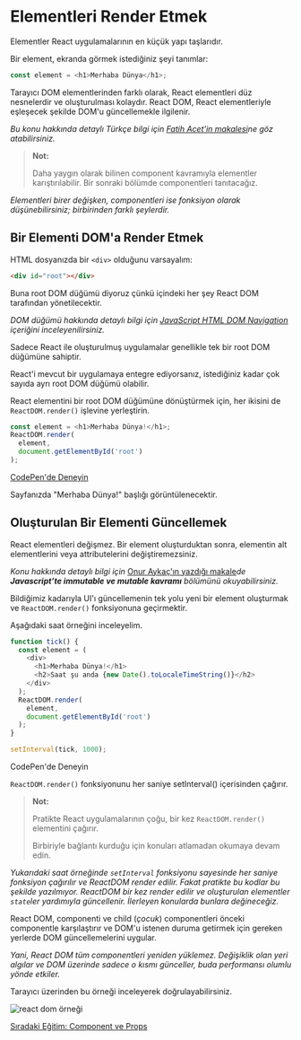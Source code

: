<h1>Elementleri Render Etmek</h1>

Elementler React uygulamalarının en küçük yapı taşlarıdır.

Bir element, ekranda görmek istediğiniz şeyi tanımlar:

```js
const element = <h1>Merhaba Dünya</h1>;
```
Tarayıcı DOM elementlerinden farklı olarak, React elementleri düz nesnelerdir ve oluşturulması kolaydır.
React DOM, React elementleriyle eşleşecek şekilde DOM'u güncellemekle ilgilenir.

<i>Bu konu hakkında detaylı Türkçe bilgi için <a href="https://fatihacet.com/react-ve-virtual-dom-mimarisi-uzerine">Fatih Acet'in makalesi</a>ne göz atabilirsiniz.</i>

>**Not:**
>
>Daha yaygın olarak bilinen component kavramıyla elementler karıştırılabilir.
>Bir sonraki bölümde componentleri tanıtacağız.

<i>Elementleri birer değişken, componentleri ise fonksiyon olarak düşünebilirsiniz; birbirinden farklı şeylerdir.</i>

<h2>Bir Elementi DOM'a Render Etmek</h2>

HTML dosyanızda bir `<div>` olduğunu varsayalım:

```html
<div id="root"></div>
```

Buna root DOM düğümü diyoruz çünkü içindeki her şey React DOM tarafından yönetilecektir.

<i>DOM düğümü hakkında detaylı bilgi için <a href="https://www.w3schools.com/js/js_htmldom_navigation.asp">JavaScript HTML DOM Navigation</a> içeriğini inceleyenilirsiniz.</i>

Sadece React ile oluşturulmuş uygulamalar genellikle tek bir root DOM düğümüne sahiptir.

React'i mevcut bir uygulamaya entegre ediyorsanız, istediğiniz kadar çok sayıda ayrı root DOM düğümü olabilir.

React elementini bir root DOM düğümüne dönüştürmek için, her ikisini de `ReactDOM.render()` işlevine yerleştirin.

```js
const element = <h1>Merhaba Dünya!</h1>;
ReactDOM.render(
  element,
  document.getElementById('root')
);
```

<a href="http://codepen.io/gaearon/pen/rrpgNB?editors=1010">CodePen'de Deneyin</a>

Sayfanızda "Merhaba Dünya!" başlığı görüntülenecektir.

<h2>Oluşturulan Bir Elementi Güncellemek</h2>

React elementleri değişmez. Bir element oluşturduktan sonra, elementin alt elementlerini veya attributelerini değiştiremezsiniz.

<i>Konu hakkında detaylı bilgi için </i><a href="https://medium.com/codefiction/i%CC%87pin-ucunu-ka%C3%A7%C4%B1rmamak-redux-8d822da0d19b">Onur Aykaç'ın yazdığı makale</a><i>de <b>Javascript’te immutable ve mutable kavramı</b> bölümünü okuyabilirsiniz.</i>

Bildiğimiz kadarıyla UI'ı güncellemenin tek yolu yeni bir element oluşturmak ve `ReactDOM.render()` fonksiyonuna geçirmektir.

Aşağıdaki saat örneğini inceleyelim.

```js
function tick() {
  const element = (
    <div>
      <h1>Merhaba Dünya!</h1>
      <h2>Saat şu anda {new Date().toLocaleTimeString()}</h2>
    </div>
  );
  ReactDOM.render(
    element,
    document.getElementById('root')
  );
}

setInterval(tick, 1000);
```

<a hrf="http://codepen.io/gaearon/pen/gwoJZk?editors=0010">CodePen'de Deneyin</a>

`ReactDOM.render()` fonksiyonunu her saniye setInterval() içerisinden çağırır.

>**Not:**
>
>Pratikte React uygulamalarının çoğu, bir kez `ReactDOM.render()` elementini çağırır.
>
>Birbiriyle bağlantı kurduğu için konuları atlamadan okumaya devam edin.

<i>Yukarıdaki saat örneğinde `setInterval` fonksiyonu sayesinde her saniye fonksiyon çağırılır ve ReactDOM render edilir.
Fakat pratikte bu kodlar bu şekilde yazılmıyor. ReactDOM bir kez render edilir ve oluşturulan elementler `state`ler yardımıyla güncellenir.
İlerleyen konularda bunlara değineceğiz.</i>

React DOM, componenti ve child (<i>çocuk</i>) componentleri önceki componentle karşılaştırır ve DOM'u istenen duruma getirmek için gereken yerlerde DOM güncellemelerini uygular.

<i>Yani, React DOM tüm componentleri yeniden yüklemez. Değişiklik olan yeri algılar ve DOM üzerinde sadece o kısmı günceller, buda performansı olumlu yönde etkiler.</i>

Tarayıcı üzerinden bu örneği inceleyerek doğrulayabilirsiniz.

<img src="https://reactjs.org/granular-dom-updates-c158617ed7cc0eac8f58330e49e48224.gif" alt="react dom örneği">

<a href="https://omergulcicek.github.io/reactjs/component-ve-props">Sıradaki Eğitim: Component ve Props</a>
